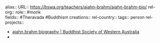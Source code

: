 alias::
URL:: https://bswa.org/teachers/ajahn-brahm/ajahn-brahm-bio/
rel-org::
role:: #monk  
fields:: #Theravada #Buddhism 
creations:: 
rel-country::
tags:: person
rel-projects::

- [ajahn brahm biography | Buddhist Society of Western Australia](https://bswa.org/teachers/ajahn-brahm/ajahn-brahm-bio/)
-